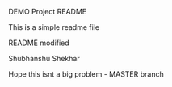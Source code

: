 DEMO Project README

This is a simple readme file

README modified


Shubhanshu Shekhar

Hope this isnt a big problem - MASTER branch